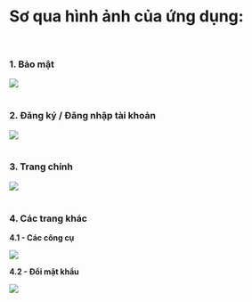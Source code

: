 <h1>Sơ qua hình ảnh của ứng dụng:</h1><br/>
<h3>1. Bảo mật</h3>
<img src="https://github.com/user-attachments/assets/5ab8aecf-d170-421d-be52-e5be33d18342">
<br/><br/>

<h3>2. Đăng ký / Đăng nhập tài khoản</h3>
<img src="https://github.com/user-attachments/assets/d227ee66-67cf-43f1-8388-5ace0fdd1de9">
<br/><br/>

<h3>3. Trang chính</h3>
<img src="https://github.com/user-attachments/assets/b854306d-676e-4f28-a090-3303ebe21ced">
<br/><br/>

<h3>4. Các trang khác</h3>
<p><b style="text-align: center;">4.1 - Các công cụ</b></p>
<img src="https://github.com/user-attachments/assets/211316ab-bf8f-45c2-b8e1-6c41e6cae21b">
<p><b style="text-align: center;">4.2 - Đổi mật khẩu</b></p>
<img src="https://github.com/user-attachments/assets/ee46c9b9-cfaa-458e-aed8-ae809bb1b7bd">
